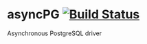 # asyncPG [![Build Status](https://travis-ci.org/cheatfate/asyncpg.svg?branch=master)](https://travis-ci.org/cheatfate/asyncpg)
Asynchronous PostgreSQL driver
